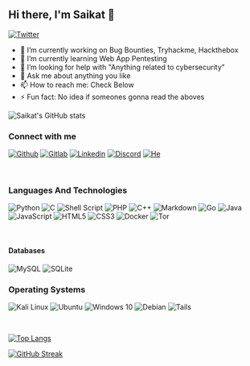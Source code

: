 ## Hi there, I'm Saikat 👋

[![Twitter](https://img.shields.io/badge/@Avik_Saikat-%231DA1F2.svg?style=for-the-badge&logo=Twitter&logoColor=white)](https://twitter.com/intent/follow?original_referer=https%3A%2F%2Fgithub.com%2Aviksaikat&screen_name=Avik_Saikat)

- 🔭 I’m currently working on Bug Bounties, Tryhackme, Hackthebox
- 🌱 I’m currently learning Web App Pentesting
- 🤔 I’m looking for help with "Anything related to cybersecurity"
- 💬 Ask me about anything you like
- 📫 How to reach me: Check Below
- ⚡ Fun fact: No idea if someones gonna read the aboves

<!--
Here are some ideas to get you started:

- 🔭 I’m currently working on ...
- 🌱 I’m currently learning ...
- 👯 I’m looking to collaborate on ...
- 🤔 I’m looking for help with ...
- 💬 Ask me about ...
- 📫 How to reach me: ...
- 😄 Pronouns: ...
- ⚡ Fun fact: ...
-->
![Saikat's GitHub stats](https://github-readme-stats-aviksaikat.vercel.app/api?username=aviksaikat&show_icons=true&theme=algolia)

### Connect with me

[![Github](https://img.shields.io/badge/GitHub-100000?style=for-the-badge&logo=github&logoColor=white)](https://github.com/Aviksaikat)
[![Gitlab](https://img.shields.io/badge/GitLab-330F63?style=for-the-badge&logo=gitlab&logoColor=white)](https://gitlab.com/Aviksaikat)
[![Linkedin](https://img.shields.io/badge/LinkedIn-0077B5?style=for-the-badge&logo=linkedin&logoColor=white)](https://www.linkedin.com/in/saikat-karmakar-0ab183154/)
[![Discord](https://img.shields.io/badge/Discord-7289DA?style=for-the-badge&logo=discord&logoColor=white)](avik_shelby#8604)
[![He](https://img.shields.io/badge/-Hackerrank-2EC866?style=for-the-badge&logo=HackerRank&logoColor=white)](https://www.hackerrank.com/saikickkarma)


<br/>

### Languages And Technologies

![Python](https://img.shields.io/badge/Python-FFD43B?style=for-the-badge&logo=python&logoColor=darkgreen)
![C](https://img.shields.io/badge/c-%2300599C.svg?style=for-the-badge&logo=c&logoColor=white)
![Shell Script](https://img.shields.io/badge/shell_script-%23121011.svg?style=for-the-badge&logo=gnu-bash&logoColor=white)
![PHP](https://img.shields.io/badge/php-%23777BB4.svg?style=for-the-badge&logo=php&logoColor=white)
![C++](https://img.shields.io/badge/c++-%2300599C.svg?style=for-the-badge&logo=c%2B%2B&logoColor=white)
![Markdown](https://img.shields.io/badge/markdown-%23000000.svg?style=for-the-badge&logo=markdown&logoColor=white)
![Go](https://img.shields.io/badge/go-%2300ADD8.svg?style=for-the-badge&logo=go&logoColor=white)
![Java](https://img.shields.io/badge/java-%23ED8B00.svg?style=for-the-badge&logo=java&logoColor=white)
![JavaScript](https://img.shields.io/badge/javascript-%23323330.svg?style=for-the-badge&logo=javascript&logoColor=%23F7DF1E)
![HTML5](https://img.shields.io/badge/html5-%23E34F26.svg?style=for-the-badge&logo=html5&logoColor=white)
![CSS3](https://img.shields.io/badge/css3-%231572B6.svg?style=for-the-badge&logo=css3&logoColor=white)
![Docker](https://img.shields.io/badge/docker-%230db7ed.svg?style=for-the-badge&logo=docker&logoColor=white)
![Tor](https://img.shields.io/badge/Tor-7D4698?style=for-the-badge&logo=Tor-Browser&logoColor=white)

</br>

#### Databases

![MySQL](https://img.shields.io/badge/MySQL-00000F?style=for-the-badge&logo=mysql&logoColor=white)
![SQLite](https://img.shields.io/badge/sqlite-%2307405e.svg?style=for-the-badge&logo=sqlite&logoColor=white)

### Operating Systems

![Kali Linux](https://img.shields.io/badge/Kali_Linux-557C94?style=for-the-badge&logo=kali-linux&logoColor=white)
![Ubuntu](https://img.shields.io/badge/Ubuntu-E95420?style=for-the-badge&logo=ubuntu&logoColor=white)
![Windows 10](https://img.shields.io/badge/Windows-0078D6?style=for-the-badge&logo=windows&logoColor=white)
![Debian](https://img.shields.io/badge/Debian-D70A53?style=for-the-badge&logo=debian&logoColor=white)
![Tails](https://img.shields.io/badge/Tails%20-56347C?&style=for-the-badge&logo=tails&logoColor=white)

</br>

[![Top Langs](https://github-readme-stats-aviksaikat.vercel.app/api/top-langs/?username=aviksaikat&layout=compact&hide=G-code,Roff,Tcl,ASP.NET&langs_count=6)](https://github.com/anuraghazra/github-readme-stats)

[![GitHub Streak](https://github-readme-streak-stats.herokuapp.com?user=Aviksaikat&theme=neon-palenight)](https://git.io/streak-stats) 


